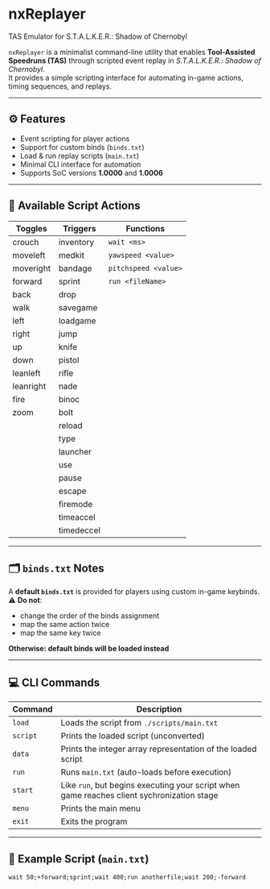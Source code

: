 # nxReplayer  
TAS Emulator for S.T.A.L.K.E.R.: Shadow of Chernobyl 

`nxReplayer` is a minimalist command-line utility that enables **Tool-Assisted Speedruns (TAS)** through scripted event replay in *S.T.A.L.K.E.R.: Shadow of Chernobyl*.  
It provides a simple scripting interface for automating in-game actions, timing sequences, and replays.

---

## ⚙️ Features

- Event scripting for player actions  
- Support for custom binds (`binds.txt`)  
- Load & run replay scripts (`main.txt`)  
- Minimal CLI interface for automation  
- Supports SoC versions **1.0000** and **1.0006**

---

## 🧩 Available Script Actions

| **Toggles** | **Triggers** | **Functions** |
|--------------|--------------|----------------|
| crouch | inventory | `wait <ms>` |
| moveleft | medkit | `yawspeed <value>` |
| moveright | bandage | `pitchspeed <value>` |
| forward | sprint | `run <fileName>` |
| back | drop |  |
| walk | savegame |  |
| left | loadgame |  |
| right | jump |  |
| up | knife |  |
| down | pistol |  |
| leanleft | rifle |  |
| leanright | nade |  |
| fire | binoc |  |
| zoom | bolt |  |
|  | reload |  |
|  | type |  |
|  | launcher |  |
|  | use |  |
|  | pause |  |
|  | escape |  |
|  | firemode |  |
|  | timeaccel |  |
|  | timedeccel |  |

---

## 🗂️ `binds.txt` Notes

A **default `binds.txt`** is provided for players using custom in-game keybinds.  
⚠️ **Do not**:
- change the order of the binds assignment
- map the same action twice
- map the same key twice

**Otherwise: default binds will be loaded instead**


---

## 💻 CLI Commands

| Command | Description |
|----------|-------------|
| `load` | Loads the script from `./scripts/main.txt` |
| `script` | Prints the loaded script (unconverted) |
| `data` | Prints the integer array representation of the loaded script |
| `run` | Runs `main.txt` (auto-loads before execution) |
| `start` | Like `run`, but begins executing your script when game reaches client sychronization stage |
| `menu` | Prints the main menu |
| `exit` | Exits the program |

---

## 🧾 Example Script (`main.txt`)

```text
wait 50;+forward;sprint;wait 400;run anotherfile;wait 200;-forward

